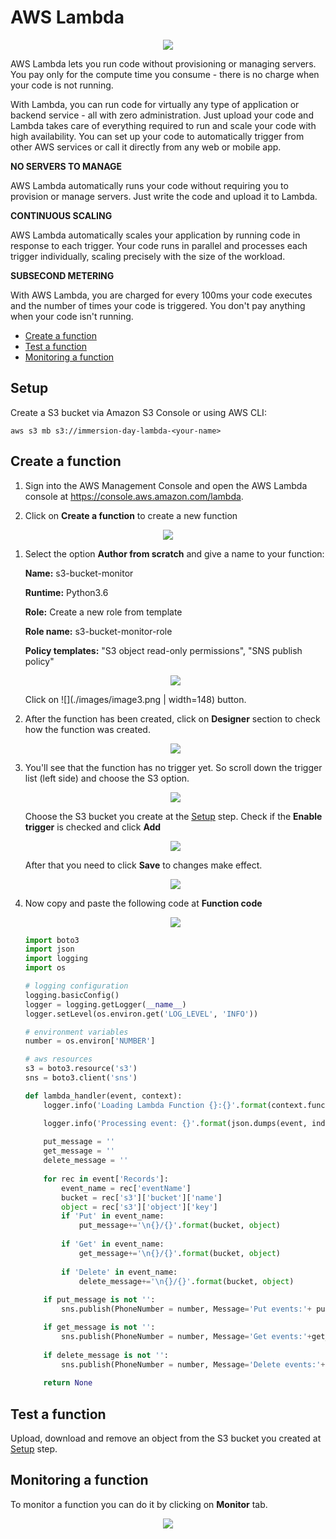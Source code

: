 # AWS Lambda

<p align="center"><img src="./images/logo.png"/></p>

AWS Lambda lets you run code without provisioning or managing servers. You pay only for the compute time you consume - 
there is no charge when your code is not running.

With Lambda, you can run code for virtually any type of application or backend service - all with zero administration. 
Just upload your code and Lambda takes care of everything required to run and scale your code with high availability. You can set up your code to automatically trigger from other AWS services or call it directly from any web or mobile app.


**NO SERVERS TO MANAGE**

AWS Lambda automatically runs your code without requiring you to provision or manage servers. Just write the code and 
upload it to Lambda.

**CONTINUOUS SCALING**

AWS Lambda automatically scales your application by running code in response to each trigger. Your code runs in parallel 
and processes each trigger individually, scaling precisely with the size of the workload.

**SUBSECOND METERING**

With AWS Lambda, you are charged for every 100ms your code executes and the number of times your code is triggered. You 
don't pay anything when your code isn't running.


* [Create a function](#create-a-function)
* [Test a function](#test-a-function)
* [Monitoring a function](#monitoring-a-function)

## Setup

Create a S3 bucket via Amazon S3 Console or using AWS CLI:

```
aws s3 mb s3://immersion-day-lambda-<your-name> 
```

## Create a function

1. Sign into the AWS Management Console and open the AWS Lambda console at <https://console.aws.amazon.com/lambda>.

1. Click on **Create a function** to create a new function

<p align="center"><img src="./images/image1.png"/></p>

1. Select the option **Author from scratch** and give a name to your function:

    **Name:** s3-bucket-monitor
    
    **Runtime:** Python3.6
    
    **Role:** Create a new role from template
    
    **Role name:** s3-bucket-monitor-role
    
    **Policy templates:** "S3 object read-only permissions", "SNS publish policy"
 
    <p align="center"><img src="./images/image2.png"/></p>

    Click on ![](./images/image3.png | width=148) button.
    
1. After the function has been created, click on **Designer** section to check how the function was created.

    <p align="center"><img src="./images/image4.png"/></p>
    
1. You'll see that the function has no trigger yet. So scroll down the trigger list (left side) and choose the S3 option.
    
    <p align="center"><img src="./images/image5.png"/></p>
    
    Choose the S3 bucket you create at the [Setup](#setup) step. Check if the **Enable trigger** is checked and click 
    **Add**
    
    <p align="center"><img src="./images/image6.png"/></p>
    
    After that you need to click **Save** to changes make effect.
    
    <p align="center"><img src="./images/image7.png"/></p>

1. Now copy and paste the following code at **Function code**

    <p align="center"><img src="./images/image8.png"/></p>

    ```python
    import boto3
    import json
    import logging
    import os
    
    # logging configuration
    logging.basicConfig()
    logger = logging.getLogger(__name__)
    logger.setLevel(os.environ.get('LOG_LEVEL', 'INFO'))
    
    # environment variables
    number = os.environ['NUMBER']
    
    # aws resources
    s3 = boto3.resource('s3')
    sns = boto3.client('sns')
    
    def lambda_handler(event, context):
        logger.info('Loading Lambda Function {}:{}'.format(context.function_name, context.function_version))
    
        logger.info('Processing event: {}'.format(json.dumps(event, indent=4, sort_keys=True)))
        
        put_message = ''
        get_message = ''
        delete_message = ''
        
        for rec in event['Records']:
            event_name = rec['eventName']
            bucket = rec['s3']['bucket']['name']
            object = rec['s3']['object']['key']
            if 'Put' in event_name:
                put_message+='\n{}/{}'.format(bucket, object)
            
            if 'Get' in event_name:
                get_message+='\n{}/{}'.format(bucket, object)
                
            if 'Delete' in event_name:
                delete_message+='\n{}/{}'.format(bucket, object)
            
        if put_message is not '': 
            sns.publish(PhoneNumber = number, Message='Put events:'+ put_message)
    
        if get_message is not '':
            sns.publish(PhoneNumber = number, Message='Get events:'+get_message)
            
        if delete_message is not '':
            sns.publish(PhoneNumber = number, Message='Delete events:'+delete_message)
        
        return None
 
    ```

## Test a function

Upload, download and remove an object from the S3 bucket you created at [Setup](#setup) step.

## Monitoring a function

To monitor a function you can do it by clicking on **Monitor** tab.

<p align="center"><img src="./images/image9.png"/></p>
